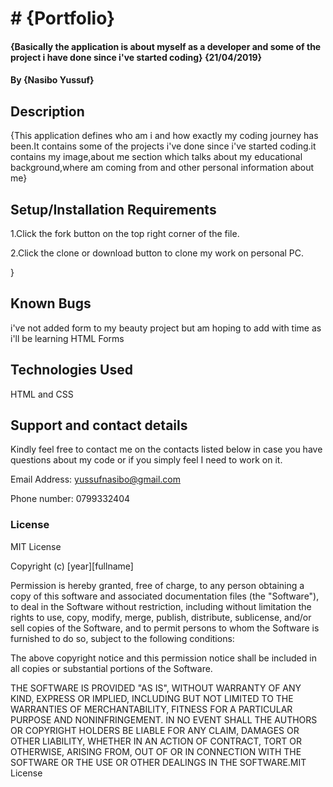 # # {Portfolio}
#### {Basically the application is about myself as a developer and some of the project i have done since i've started coding}  {21/04/2019}
#### By **{Nasibo Yussuf}**
## Description
{This application defines who am i and how exactly my coding journey has been.It contains some of the projects i've done since i've started coding.it contains my image,about me section which talks about my educational background,where am coming from and other personal information about me}
## Setup/Installation Requirements
1.Click the fork button on the top right corner of the file.


2.Click the clone or download button to clone my work on personal PC.

}
## Known Bugs
i've not added form to my beauty project but am hoping to add with time  as i'll be learning HTML Forms
## Technologies Used
  HTML and CSS
## Support and contact details
Kindly feel free to contact me on the contacts listed below in case you have questions about my code or if you simply feel I need to work on it.

Email Address: yussufnasibo@gmail.com

Phone number: 0799332404

### License
  MIT License

Copyright (c) [year][fullname]

Permission is hereby granted, free of charge, to any person obtaining a copy of this software and associated documentation files (the "Software"), to deal in the Software without restriction, including without limitation the rights to use, copy, modify, merge, publish, distribute, sublicense, and/or sell copies of the Software, and to permit persons to whom the Software is furnished to do so, subject to the following conditions:

The above copyright notice and this permission notice shall be included in all copies or substantial portions of the Software.

THE SOFTWARE IS PROVIDED "AS IS", WITHOUT WARRANTY OF ANY KIND, EXPRESS OR IMPLIED, INCLUDING BUT NOT LIMITED TO THE WARRANTIES OF MERCHANTABILITY, FITNESS FOR A PARTICULAR PURPOSE AND NONINFRINGEMENT. IN NO EVENT SHALL THE AUTHORS OR COPYRIGHT HOLDERS BE LIABLE FOR ANY CLAIM, DAMAGES OR OTHER LIABILITY, WHETHER IN AN ACTION OF CONTRACT, TORT OR OTHERWISE, ARISING FROM, OUT OF OR IN CONNECTION WITH THE SOFTWARE OR THE USE OR OTHER DEALINGS IN THE SOFTWARE.MIT License




  
